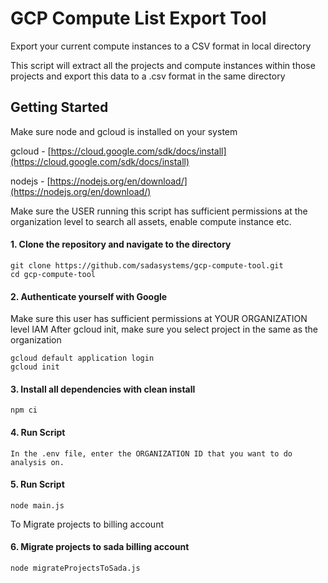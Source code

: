 # GCP Compute List Export Tool
Export your current compute instances to a CSV format in local directory

This script will extract all the projects and compute instances within those projects and export this data to a .csv format in the same directory 

## Getting Started
Make sure node and gcloud is installed on your system

gcloud - [https://cloud.google.com/sdk/docs/install](https://cloud.google.com/sdk/docs/install)

nodejs - [https://nodejs.org/en/download/](https://nodejs.org/en/download/)

Make sure the USER running this script has sufficient permissions at the organization level to search all assets, enable compute instance etc.

#### 1. Clone the repository and navigate to the directory
```shell
git clone https://github.com/sadasystems/gcp-compute-tool.git
cd gcp-compute-tool
```
#### 2. Authenticate yourself with Google
Make sure this user has sufficient permissions at YOUR ORGANIZATION level IAM
After gcloud init, make sure you select project in the same as the organization
```shell
gcloud default application login 
gcloud init
```

#### 3. Install all dependencies with clean install
```shell
npm ci
```

#### 4. Run Script
```shell
In the .env file, enter the ORGANIZATION ID that you want to do analysis on.
```

#### 5. Run Script
```shell
node main.js
```

To Migrate projects to billing account 

#### 6. Migrate projects to sada billing account
```shell
node migrateProjectsToSada.js
```

